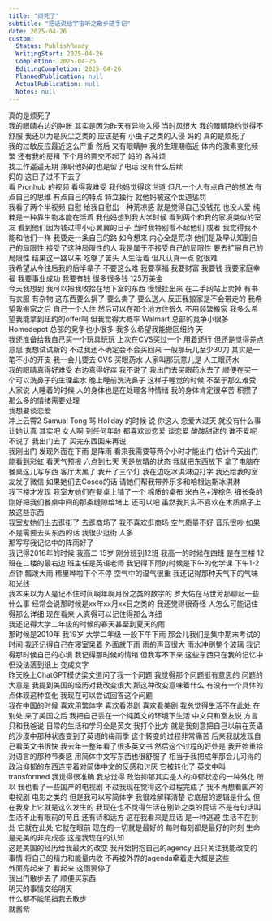 ```yaml
---    
title: "烦死了"    
subtitle: "把话说给宇宙听之散步随手记"    
date: 2025-04-26    
custom:    
  Status: PublishReady    
  WritingStart: 2025-04-26    
  Completion: 2025-04-26    
  EditingCompletion: 2025-04-26    
  PlannedPublication: null    
  ActualPublication: null    
  Notes: null    
---      
```

真的是烦死了        
我的眼睛右边的肿胀 其实是因为昨天有异物入侵 当时风很大 我的眼睛隐约觉得不舒服 我还以为是灰尘之类的 应该是有 小虫子之类的入侵 妈的 真的是烦死了      
我的过敏反应最近这么严重 然后 又有眼睛肿 我的生理期临近 体内的激素变化频繁 还有我的房租 下个月的要交不起了 妈的 各种烦      
找工作遥遥无期 兼职他妈的也是留了电话 没有什么后续      
妈的 这日子过不下去了      
看 Pronhub 的视频 看得我难受 我他妈觉得这世道 但凡一个人有点自己的想法 有点自己的思维 有点自己的特点 特立独行 就他妈被这个世道惩罚      
我看了两个半视频 自慰 给我自慰出一种荒凉感 就是觉得自己没钱花 也没人爱 纯粹是一种靠生物本能在活着 我他妈想到我大学时候 看到两个和我的家境类似的室友 看到他们因为钱过得小心翼翼的日子 当时我特别看不起他们 或者 我觉得我不能和他们一样 我要走一条自己的路 如今想来 内心全是荒凉 他们是及早认知到自己的局限性 接受了这种局限性的人 我是属于不接受自己的局限性 要去扩展自己的局限性 结果这一路以来 吃够了苦头 人生活着 但凡认真一点 就很难      
我希望从今往后我的后半辈子 不要这么难 我要享福 我要财富 我要钱 我要家庭幸福 我要事业成功 我要有钱 很多很多钱 125万美金      
今天我想到 我可以把我收拾在地下室的东西 慢慢挂出来 在二手网站上卖掉 有书 有衣服 有杂物 这东西要么捐了 要么卖了 要么送人 反正我搬家是不会带走的 我希望我搬家之后 自己一个人住 然后可以在那个地方住很久 不用频繁搬家 我多么希望我能拿到纽约的offer啊 但我觉得大概率 Walmart 总部的竞争小很多 Homedepot 总部的竞争也小很多 我多么希望我能搬回纽约 天      
我还准备给我自己买一个玩具玩玩 上次在CVS买过一个 用着还行 但还是觉得差点意思 我想试试新的 不过我还不确定会不会买回来 一般那玩儿至少30刀 其实是一笔不小的开支  我一会儿要去 CVS 买眼药水 人家叫那玩意儿是 人工眼药水      
我的眼睛真得好难受 右边真得好痒 我不说了 我出门去买眼药水去了 顺便在买一个可以洗鼻子的生理盐水 晚上睡前洗洗鼻子 这样子睡觉的时候 不至于那么难受      
人家说 人睡着的时候 人的身体也是在处理各种情绪 我的身体肯定很辛苦 积攒了那么多的情绪需要处理      
我想要谈恋爱      
冲上云霄2 Samual Tong 骂 Holiday 的时候 说 你这人 恋爱大过天 就没有什么事让她认真 其实吧 女人啊 到任何年龄 都喜欢谈恋爱 谈恋爱 酸酸甜甜的 谁不爱呢      
不说了 我出门去了 买完东西回来再说      
我刚出门 发现外面在下雨 是阵雨 看来我需要等两个小时才能出门 估计今天出门能看到彩虹 看天气预报 六点到七天 天是放晴的状态 我就把东西放下 拿了电脑在餐桌这儿写东西 客厅太黑了 我开了三个灯 我在边吃冰淇淋边打字 我还给我的室友发了微信 如果她们去Cosco的话 请她们帮我带养乐多和哈根达斯冰淇淋      
我下楼才发现 我室友她们在餐桌上铺了一个 棉质的桌布 米白色+浅棕色 细长条的 刚好把我们餐桌中间的那条缝隙给堵上 还可以吧 虽然我其实不喜欢在木质桌子上放这些东西      
我室友她们出去逛街了 去逛商场了 我不喜欢逛商场 空气质量不好 音乐很吵 如果不是需要去买东西的话 我很少逛街 人多      
那写写我记忆中的阵雨好了      
我记得2016年的时候 我高二 15岁 刚分班到12班 我高一的时候在四班 是在三楼 12班在二楼的最右边 班主任是英语老师 我记得下雨的时候是下午的化学课 下午1-2点钟 瓢泼大雨 稀里哗啦下个不停 空气中的湿气很重 我还记得那种天气下的气味和光线      
我本来以为人是记不住时间啊年啊月份之类的数字的 罗大佑在马世芳那聊起一些什么事 经常会说那时候是xx年xx月xx日之类的 我还觉得很奇怪 人怎么可能记住得那么详细 现在看来 人真得可以记住得那么详细      
我还记得大学二年级的时候的春天甚至到夏天的雨      
那时候是2010年 我19岁 大学二年级 一般下午下雨 那会儿我们是集中期末考试的时间 我还记得自己在寝室呆着 外面就下雨 雨的声音很大  雨水冲刷整个玻璃 我记得那时候自己的心境 我记得那时候的情绪 但我写不下来 这些东西只在我的记忆中 但没法落到纸上 变成文字      
昨天晚上ChatGPT模仿梁文道问了我一个问题 我觉得那个问题挺有意思的 问题的大意是 我提到美国的经历对我改变很大 那这种改变意味着什么 有没有一个具体的点体现这种变化 我现在可以尝试回答这个问题      
我在中国的时候 喜欢用繁体字 喜欢看港剧 喜欢看美剧 我总觉得生活不在此处 在别处 来了美国之后 我把自己丢在一个纯英文的环境下生活 中文只和室友说 方言只和我爸说 日常的生活和学习全是英文 我打个比方 就是我刻意把自己以前在英语的沙漠中那种状态变到了英语的梅雨季 这个转变的过程非常痛苦 后来我就发现自己看英文书很快 我去年一整年看了很多英文书 然后这个过程的好处是 我开始重拾对语言的那种节奏感 用简体中文写东西也很舒服了 相当于我把成年那会儿习得的政治抑郁的东西连带着对简体中文的反感和讨厌 它被转化了 英文中叫 transformed 我觉得很准确 我总觉得 政治抑郁其实是人的抑郁状态的一种外化 所以 我也看了一些国产的电视剧 不过我现在觉得这个过程完成了 我不再想看国产的电视剧 电影之类的 但是我可以写简体字 我很难解释清楚 它底层的逻辑是什么 但在我身上它就是这么发生的 我现在也不觉得生活在别处之类的屁话 不是有句话叫 生活不止有眼前的苟且 还有诗和远方 这在我看来是屁话 是一种逃避 生活不在别处 它就在此处 它就在眼前 现在的一切就是最好的 每时每刻都是最好的时刻 生命是完美的非完成态 这是我现在的认知      
这是美国的经历给我最大的改变 我开始拥抱自己的agency 且只关注我能改变的事情 将自己的精力和能量内收 不再被外界的agenda牵着走大概是这些      
外面亮起来了 看起来 这雨要停了      
我出门散步去了 顺便买东西      
明天的事情交给明天      
什么都不能阻挡我去散步      
就酱紫        
    